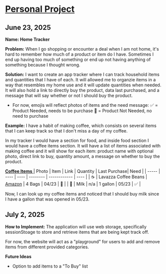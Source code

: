 # <u>Personal Project</u>

## June 23, 2025
**Name: Home Tracker**

**Problem:**
When I go shopping or encounter a deal when I am not home, it's hard to remember how much of a product or item do I have. Sometimes I end up having too much of something or end up not having anything of something because I thought wrong. 

**Solution:**
I want to create an app tracker where I can track household items and quantities that I have of each. It will allowed me to organzie items in a way that resembles my home use and it will update quantities when needed. It will also hold a link to directly buy the product, data last purchased, and a message that will say whether or not I should buy the product. 

* For now, emojis will reflect photos of items and the need message:
:white_check_mark: = Product Needed, needs to be purchase
:no_entry_sign: = Product Not Needed, no need to purchase

**Example:**
I have a habit of making coffee, which consists on several items that I can keep track so that I don't miss a day of my coffee. 

In my tracker I would have a section for food, and inside food section I would have a coffee items section. It will have a list of items associated with making coffee and it will show for each item: product name with optional photo, direct link to buy, quantity amount, a message on whether to buy the product.

<u> **Coffee Items** </u>
| Photo | Item | Link | Quantity | Last Purchase| Need | 
| ----- | ---- | ---- | -------- | ------------ | ---- |
| :coffee: | Lavazza Coffee Beans | [Amazon](https://www.amazon.com/dp/B016RY0LWO?ref_=ppx_hzsearch_conn_dt_b_fed_asin_title_2&th=1) | 4 Bags | 04/23 | :no_entry_sign: |
| :cow2: | Milk | n/a | 1 gallon | 05/23 | :white_check_mark: |

Now, I can look up my coffee items and noticed that I should buy milk since I have a gallon that was opened in 05/23. 

## July 2, 2025
**How to Implement:**
The application will use web storage, specifically sessionStoage to store and retrieve items that are being kept track off.

For now, the website will act as a "playground" for users to add and remove items from different provided categories.

**Future Ideas**
- Option to add items to a "To Buy" list
